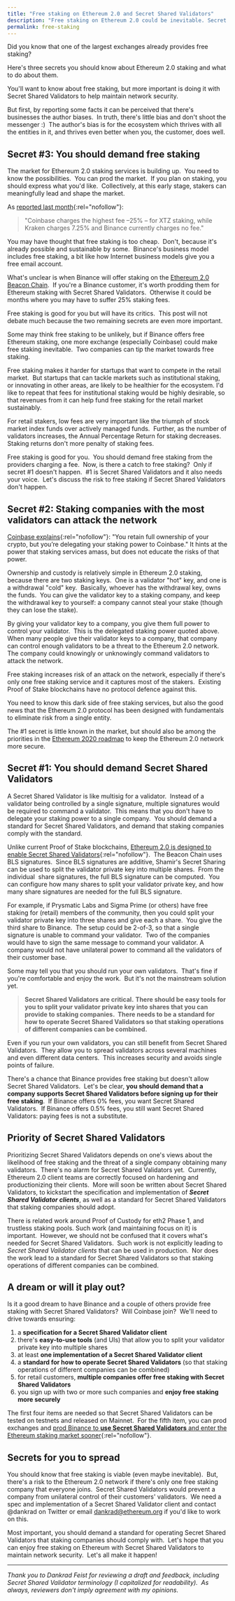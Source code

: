 ```yaml
---
title: "Free staking on Ethereum 2.0 and Secret Shared Validators"
description: "Free staking on Ethereum 2.0 could be inevitable. Secret Shared Validators, like multisig for validators, are needed to help maintain network security."
permalink: free-staking
---
```


Did you know that one of the largest exchanges already provides free staking?

Here's three secrets you should know about Ethereum 2.0 staking and what to do about them.

You'll want to know about free staking, but more important is doing it with Secret Shared Validators to help maintain network security.

But first, by reporting some facts it can be perceived that there's businesses the author biases.  In truth, there's little bias and don't shoot the messenger :)  The author's bias is for the ecosystem which thrives with all the entities in it, and thrives even better when you, the customer, does well.

## **Secret #3: You should demand free staking**

The market for Ethereum 2.0 staking services is building up.  You need to know the possibilities.  You can prod the market.  If you plan on staking, you should express what you'd like.  Collectively, at this early stage, stakers can meaningfully lead and shape the market.

As [reported last month](https://www.theblockcrypto.com/linked/60916/coinbase-custody-is-the-biggest-tezos-staking-service-despite-charging-higher-fees){:rel="nofollow"}:

> "Coinbase charges the highest fee –25% – for XTZ staking, while Kraken charges 7.25% and Binance currently charges no fee."

You may have thought that free staking is too cheap.  Don't, because it's already possible and sustainable by some.  Binance's business model includes free staking, a bit like how Internet business models give you a free email account. 

What's unclear is when Binance will offer staking on the [Ethereum 2.0 Beacon Chain](https://ethos.dev/beacon-chain).  If you're a Binance customer, it's worth prodding them for Ethereum staking with Secret Shared Validators.  Otherwise it could be months where you may have to suffer 25% staking fees.

Free staking is good for you but will have its critics.  This post will not debate much because the two remaining secrets are even more important.

Some may think free staking to be unlikely, but if Binance offers free Ethereum staking, one more exchange (especially Coinbase) could make free staking inevitable.  Two companies can tip the market towards free staking.

Free staking makes it harder for startups that want to compete in the retail market.  But startups that can tackle markets such as institutional staking, or innovating in other areas, are likely to be healthier for the ecosystem. I'd like to repeat that fees for institutional staking would be highly desirable, so that revenues from it can help fund free staking for the retail market sustainably.

For retail stakers, low fees are very important like the triumph of stock market index funds over actively managed funds.  Further, as the number of validators increases, the Annual Percentage Return for staking decreases.  Staking returns don't more penalty of staking fees.

Free staking is good for you.  You should demand free staking from the providers charging a fee.  Now, is there a catch to free staking?  Only if secret #1 doesn't happen.  #1 is Secret Shared Validators and it also needs your voice.  Let's discuss the risk to free staking if Secret Shared Validators don't happen.

## **Secret #2: Staking companies with the most validators can attack the network**

[Coinbase explains](http://web.archive.org/web/20200328023024/https://help.coinbase.com/en/coinbase/trading-and-funding/other/staking-on-coinbase.html){:rel="nofollow"}: "You retain full ownership of your crypto, but you’re delegating your staking power to Coinbase." It hints at the power that staking services amass, but does not educate the risks of that power.

Ownership and custody is relatively simple in Ethereum 2.0 staking, because there are two staking keys.  One is a validator "hot" key, and one is a withdrawal "cold" key.  Basically, whoever has the withdrawal key, owns the funds.  You can give the validator key to a staking company, and keep the withdrawal key to yourself: a company cannot steal your stake (though they can lose the stake).

By giving your validator key to a company, you give them full power to control your validator.  This is the delegated staking power quoted above.  When many people give their validator keys to a company, that company can control enough validators to be a threat to the Ethereum 2.0 network.  The company could knowingly or unknowingly command validators to attack the network.

Free staking increases risk of an attack on the network, especially if there's only one free staking service and it captures most of the stakers.  Existing Proof of Stake blockchains have no protocol defence against this.

You need to know this dark side of free staking services, but also the good news that the Ethereum 2.0 protocol has been designed with fundamentals to eliminate risk from a single entity.

The #1 secret is little known in the market, but should also be among the priorities in the [Ethereum 2020 roadmap](https://ethos.dev/ethereum-2020-roadmap/) to keep the Ethereum 2.0 network more secure.

## **Secret #1: You should demand Secret Shared Validators**

A Secret Shared Validator is like multisig for a validator.  Instead of a validator being controlled by a single signature, multiple signatures would be required to command a validator.  This means that you don't have to delegate your staking power to a single company.  You should demand a standard for Secret Shared Validators, and demand that staking companies comply with the standard.

Unlike current Proof of Stake blockchains, [Ethereum 2.0 is designed to enable Secret Shared Validators](https://www.youtube.com/watch?v=Jtz9b7yWbLo){:rel="nofollow"}.  The Beacon Chain uses BLS signatures.  Since BLS signatures are additive, Shamir's Secret Sharing can be used to split the validator private key into multiple shares.  From the individual  share signatures, the full BLS signature can be computed.  You can configure how many shares to split your validator private key, and how many share signatures are needed for the full BLS signature.

For example, if Prysmatic Labs and Sigma Prime (or others) have free staking for (retail) members of the community, then you could split your validator private key into three shares and give each a share.  You give the third share to Binance.  The setup could be 2-of-3, so that a single signature is unable to command your validator.  Two of the companies would have to sign the same message to command your validator. A company would not have unilateral power to command all the validators of their customer base.

Some may tell you that you should run your own validators.  That's fine if you're comfortable and enjoy the work.  But it's not the mainstream solution yet.

> **Secret Shared Validators are critical.** **There should be easy tools for you to split your validator private key into shares that you can provide to staking companies.  There needs to be a standard for how to operate Secret Shared Validators so that staking operations of different companies can be combined.**

Even if you run your own validators, you can still benefit from Secret Shared Validators.  They allow you to spread validators across several machines and even different data centers.  This increases security and avoids single points of failure.

There's a chance that Binance provides free staking but doesn't allow Secret Shared Validators.  Let's be clear, **you should demand that a company supports Secret Shared Validators before signing up for their free staking**.  If Binance offers 0% fees, you want Secret Shared Validators.  If Binance offers 0.5% fees, you still want Secret Shared Validators: paying fees is not a substitute.

## **Priority of Secret Shared Validators**

Prioritizing Secret Shared Validators depends on one's views about the likelihood of free staking and the threat of a single company obtaining many validators.  There's no alarm for Secret Shared Validators yet.  Currently, Ethereum 2.0 client teams are correctly focused on hardening and productionizing their clients.  More will soon be written about Secret Shared Validators, to kickstart the specification and implementation of _**Secret Shared Validator clients**_, as well as a standard for Secret Shared Validators that staking companies should adopt.

There is related work around Proof of Custody for eth2 Phase 1, and trustless staking pools. Such work (and maintaining focus on it) is important.  However, we should not be confused that it covers what's needed for Secret Shared Validators.  Such work is not explicitly leading to _Secret Shared Validator clients_ that can be used in production.  Nor does the work lead to a standard for Secret Shared Validators so that staking operations of different companies can be combined.

## **A dream or will it play out?**

Is it a good dream to have Binance and a couple of others provide free staking with Secret Shared Validators?  Will Coinbase join?  We'll need to drive towards ensuring:

1. a **specification for a Secret Shared Validator client**
2. there's **easy-to-use tools** (and UIs) that allow you to split your validator private key into multiple shares
3. at least **one implementation of a Secret Shared Validator client**
4. a **standard for how to operate Secret Shared Validators** (so that staking operations of different companies can be combined)
5. for retail customers, **multiple companies offer free staking with Secret Shared Validators**
6. you sign up with two or more such companies and **enjoy free staking more securely**

The first four items are needed so that Secret Shared Validators can be tested on testnets and released on Mainnet.  For the fifth item, you can prod exchanges and [prod Binance to **use Secret Shared Validators** and enter the Ethereum staking market sooner](https://twitter.com/cz_binance){:rel="nofollow"}.

## **Secrets for you to spread**

You should know that free staking is viable (even maybe inevitable).  But, there's a risk to the Ethereum 2.0 network if there's only one free staking company that everyone joins.  Secret Shared Validators would prevent a company from unilateral control of their customers' validators.  We need a spec and implementation of a Secret Shared Validator client and contact @dankrad on Twitter or email dankrad@ethereum.org if you'd like to work on this.

Most important, you should demand a standard for operating Secret Shared Validators that staking companies should comply with.  Let's hope that you can enjoy free staking on Ethereum with Secret Shared Validators to maintain network security.  Let's all make it happen!

* * *

_Thank you to Dankrad Feist for reviewing a draft and feedback, including Secret Shared Validator terminology (I capitalized for readability).  As always, reviewers don't imply agreement with my opinions._

